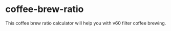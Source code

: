# coffee-brew-ratio
This coffee brew ratio calculator will help you with v60 filter coffee brewing. 
